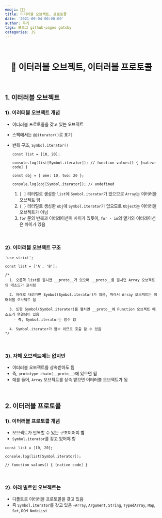 ```yaml
---
emoji: 👨‍💻
title: 이터러블 오브젝트, 프로토콜
date: '2021-09-04 00:00:00'
author: 우기
tags: 블로그 github-pages gatsby
categories: JS
---
```


<br>

<h1 align="center">
  👋 이터러블 오브젝트, 이터러블 프로토콜
</h1>

<br>

## 1. 이터러블 오브젝트

### 1). 이러터블 오브젝트 개념

- 이터러블 프로토콜을 갖고 있는 오브젝트
- 스펙에서는 `@@iterator()`로 표기
- 반복 구조, `Symbol.iterator()`

  ```tsx
  const list = [10, 20];

  console.log(list[Symbol.iterator]); // function values() { [native code] }

  const obj = { one: 10, two: 20 };

  console.log(obj[Symbol.iterator]); // undefined
  ```

  1. `[ ]` 리터럴로 생성한 `list`에 `Symbol.iterator`가 있으므로 `Array`는 이터러블 오브젝트 임
  2. `{ }` 리터럴로 생성한 `obj`에 `Symbol.iterator`가 없으므로 `Object`는 이터러블 오브젝트가 아님
  3. `for` 문의 반복과 이터레이션이 차이가 있듯이, `for - in`의 열거와 이터레이션은 차이가 있음

<br>

### 2). 이터러블 오브젝트 구조

```tsx
'use strict';

const list = ['A', 'B'];

/*
  1. 오른쪽 list를 펼치면 __proto__가 있으며 __proto__를 펼치면 Array 오브젝트의 메소드가 표시됨

  2. 아래로 내려가면 Symbol(Symbol.iterator)가 있음, 따라서 Array 오브젝트는 이터러블 오브젝트 임

  3. 또한 Symbol(Symbol.iterator)를 펼치면 __proto__에 Function 오브젝트 메소드가 연결되어 있음
    - 즉, Symbol.iterator는 함수 임

  4. Symbol.iterator가 함수 이므로 호출 할 수 있음
*/
```

<br>

### 3). 자체 오브젝트에는 없지만

- 이터러블 오브젝트를 상속받아도 됨
- 즉, `prototype chain(__proto__)`에 있으면 됨
- 예를 들어, `Array` 오브젝트를 상속 받으면 이터러블 오브젝트가 됨

<br>

## 2. 이터러블 프로토콜

### 1). 이터러블 프로토콜 개념

- 오브젝트가 반복할 수 있는 구조이어야 함
- `Symbol.iterator`를 갖고 있어야 함

```tsx
const list = [10, 20];

console.log(list[Symbol.iterator]);

// function values() { [native code] }
```

<br>

### 2). 아래 빌트인 오브젝트는

- 디폴트로 이터러블 프로토콜을 갖고 있음
- 즉 `Symbol.iterator`를 갖고 있음 -`Array`, `Argument`, `String`, `TypedArray`, `Map`, `Set`, `DOM NodeList`

```toc

```
